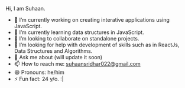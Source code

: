 Hi, I am Suhaan.
- 🔭 I’m currently working on creating interative applications using JavaScript. 
- 🌱 I’m currently learning data structures in JavaScript.
- 👯 I’m looking to collaborate on standalone projects.
- 🤔 I’m looking for help with development of skills such as in ReactJs, Data Structures and Algorithms. 
- 💬 Ask me about (will update it soon)
- 📫 How to reach me: suhaansridhar022@gmail.com
- 😄 Pronouns: he/him
- ⚡ Fun fact: 24 y/o. :| 

<!--
**suhaansridhar/suhaansridhar** is a ✨ _special_ ✨ repository because its `README.md` (this file) appears on your GitHub profile.
-->
